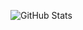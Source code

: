 ![GitHub Stats](https://github-readme-stats.vercel.app/api?username=orlova-e&theme=tokyonight&count_private=true&show_icons=true&hide_title=true&include_all_commits=true)
